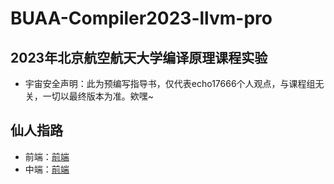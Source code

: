 # BUAA-Compiler2023-llvm-pro
## 2023年北京航空航天大学编译原理课程实验 
-  宇宙安全声明：此为预编写指导书，仅代表echo17666个人观点，与课程组无关，一切以最终版本为准。欸嘿~

## 仙人指路
- 前端：<a href="https://github.com/echo17666/BUAA-Compiler2023-llvm-pro/blob/master/前端.md">前端</a>
- 中端：<a href="https://github.com/echo17666/BUAA-Compiler2023-llvm-pro/blob/master/llvm.md">前端</a>